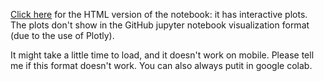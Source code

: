 [Click here](https://jonastjep.github.io/Big_Data_Physics_PRA3024/Week1_Grav_Wave/Assignment_GWDA.html) for the HTML version of the notebook: it has interactive plots. The plots don't show in the GitHub jupyter notebook visualization format (due to the use of Plotly).

It might take a little time to load, and it doesn't work on mobile. Please tell me if this format doesn't work. You can also always putit in google colab.
